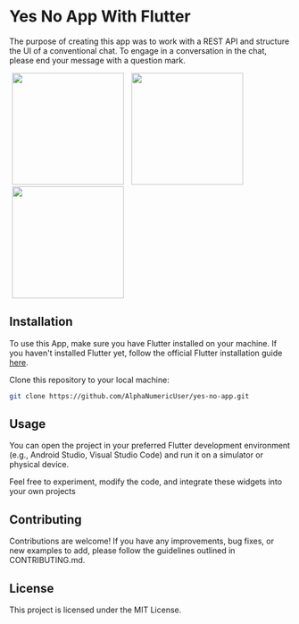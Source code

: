 # Yes No App With Flutter

The purpose of creating this app was to work with a REST API and structure the UI of a conventional chat. To engage in a conversation in the chat, please end your message with a question mark.
<p>
    <img src="https://i.imgur.com/AwbQt1D.png" width="200"/ hspace="5"> 
    <img src="https://i.imgur.com/GZouUfj.png" width="200"/ hspace="5"> 
    <img src="https://i.imgur.com/Vh8CCgn.png" width="200"/ hspace="5"> 
</p>

## Installation

To use this App, make sure you have Flutter installed on your machine. If you haven't installed Flutter yet, follow the official Flutter installation guide [here](https://flutter.dev/docs/get-started/install).

Clone this repository to your local machine:

```bash
git clone https://github.com/AlphaNumericUser/yes-no-app.git

```

## Usage
You can open the project in your preferred Flutter development environment (e.g., Android Studio, Visual Studio Code) and run it on a simulator or physical device.

Feel free to experiment, modify the code, and integrate these widgets into your own projects

## Contributing
Contributions are welcome! If you have any improvements, bug fixes, or new examples to add, please follow the guidelines outlined in CONTRIBUTING.md.

## License
This project is licensed under the MIT License.
